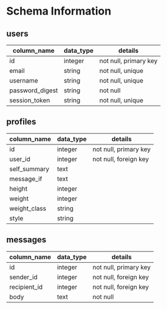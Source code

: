 # Schema Information

## users
column_name     | data_type | details
----------------|-----------|------------------
id              | integer   | not null, primary key
email           | string    | not null, unique
username        | string    | not null, unique
password_digest | string    | not null
session_token   | string    | not null, unique

## profiles
column_name     | data_type | details
----------------|-----------|------------------
id              | integer   | not null, primary key
user_id         | integer   | not null, foreign key
self_summary    | text      |
message_if      | text      |
height          | integer   |
weight          | integer   |
weight_class    | string    |
style           | string    |

## messages
column_name     | data_type | details
----------------|-----------|------------------
id              | integer   | not null, primary key
sender_id       | integer   | not null, foreign key
recipient_id    | integer   | not null, foreign key
body            | text      | not null
